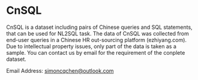 # CnSQL
CnSQL is a dataset including pairs of Chinese queries and SQL statements, that can be used for NL2SQL task. The data of CnSQL was collected from end-user queries in a Chinese HR out-sourcing platform (ezhiyang.com). Due to intellectual property issues, only part of the data is taken as a sample. You can contact us by email for the requirement of the conplete dataset.

Email Address: simoncqchen@outlook.com
